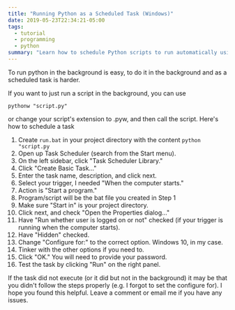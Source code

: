 ```yaml
---
title: "Running Python as a Scheduled Task (Windows)"
date: 2019-05-23T22:34:21-05:00
tags:
  - tutorial
  - programming
  - python
summary: "Learn how to schedule Python scripts to run automatically using Windows Task Scheduler. This guide covers creating a .bat file and configuring task settings for seamless background execution of your Python programs."
---
```


To run python in the background is easy, to do it in the background and as a scheduled task is harder.

If you want to just run a script in the background, you can use

`pythonw "script.py"`

or change your script's extension to .pyw, and then call the script.
Here's how to schedule a task

1. Create `run.bat` in your project directory with the content `python "script.py`
2. Open up Task Scheduler (search from the Start menu).
3. On the left sidebar, click "Task Scheduler Library."
4. Click "Create Basic Task…"
5. Enter the task name, description, and click next.
6. Select your trigger, I needed "When the computer starts."
7. Action is "Start a program."
8. Program/script will be the bat file you created in Step 1
9. Make sure "Start in" is your project directory.
9. Click next, and check "Open the Properties dialog…"
10. Have "Run whether user is logged on or not" checked (if your trigger is running when the computer starts).
11. Have "Hidden" checked.
12. Change "Configure for:" to the correct option. Windows 10, in my case.
13. Tinker with the other options if you need to.
14. Click "OK." You will need to provide your password.
15. Test the task by clicking "Run" on the right panel.

If the task did not execute (or it did but not in the background) it may be that you didn't follow the steps properly (e.g. I forgot to set the configure for).
I hope you found this helpful. Leave a comment or email me if you have any issues.
